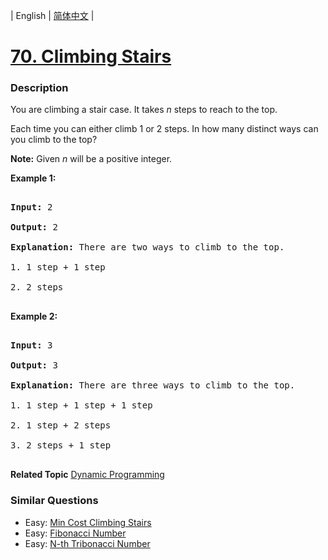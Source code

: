 | English | [简体中文](README.md) |

# [70. Climbing Stairs](https://leetcode-cn.com/problems/climbing-stairs)
 ### Description
<p>You are climbing a stair case. It takes <em>n</em> steps to reach to the top.</p>

<p>Each time you can either climb 1 or 2 steps. In how many distinct ways can you climb to the top?</p>

<p><strong>Note:</strong> Given <em>n</em> will be a positive integer.</p>

<p><strong>Example 1:</strong></p>

<pre>
<strong>Input:</strong> 2
<strong>Output:</strong> 2
<strong>Explanation:</strong> There are two ways to climb to the top.
1. 1 step + 1 step
2. 2 steps
</pre>

<p><strong>Example 2:</strong></p>

<pre>
<strong>Input:</strong> 3
<strong>Output:</strong> 3
<strong>Explanation:</strong> There are three ways to climb to the top.
1. 1 step + 1 step + 1 step
2. 1 step + 2 steps
3. 2 steps + 1 step
</pre>

**Related Topic**  [Dynamic Programming](https://leetcode-cn.com/tag/dynamic-programming) 

### Similar Questions
 - Easy:	[Min Cost Climbing Stairs](https://leetcode-cn.com/problems/min-cost-climbing-stairs) 
 - Easy:	[Fibonacci Number](https://leetcode-cn.com/problems/fibonacci-number) 
 - Easy:	[N-th Tribonacci Number](https://leetcode-cn.com/problems/n-th-tribonacci-number) 
